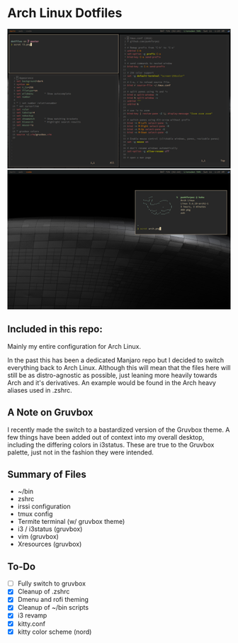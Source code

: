 # Arch Linux Dotfiles
![Arch Linux](i3.png)
![Whale Fetch](arch.png)
## Included in this repo:
Mainly my entire configuration for Arch Linux.

In the past this has been a dedicated Manjaro repo but I decided to switch everything back to Arch Linux. Although this will mean that the files here will still be as distro-agnostic as possible, just leaning more heavily towards Arch and it's derivatives. An example would be found in the Arch heavy aliases used in .zshrc.

## A Note on Gruvbox
I recently made the switch to a bastardized version of the Gruvbox theme. A few things have been added out of context into my overall desktop, including the differing colors in i3status. These are true to the Gruvbox palette, just not in the fashion they were intended.

## Summary of Files
* ~/bin
* zshrc
* irssi configuration
* tmux config
* Termite terminal (w/ gruvbox theme)
* i3 / i3status (gruvbox)
* vim (gruvbox)
* Xresources (gruvbox)

## To-Do
- [ ] Fully switch to gruvbox
- [x] Cleanup of .zshrc
- [x] Dmenu and rofi theming
- [x] Cleanup of ~/bin scripts
- [x] i3 revamp
- [x] kitty.conf
- [x] kitty color scheme (nord)
